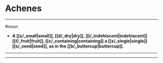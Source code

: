 # Achenes
---
#noun
- **A [[s/_small|small]], [[d/_dry|dry]], [[i/_indehiscent|indehiscent]] [[f/_fruit|fruit]], [[c/_containing|containing]] a [[s/_single|single]] [[s/_seed|seed]], as in the [[b/_buttercup|buttercup]].**
---
---
